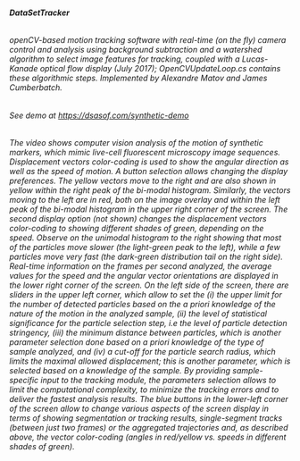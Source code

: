###### **DataSetTracker**
###### openCV-based motion tracking software with real-time (on the fly) camera control and analysis using background subtraction and a watershed algorithm to select image features for tracking, coupled with a Lucas-Kanade optical flow display (July 2017); OpenCVUpdateLoop.cs contains these algorithmic steps. Implemented by Alexandre Matov and James Cumberbatch. 
###### See demo at https://dsasof.com/synthetic-demo 
###### The video shows computer vision analysis of the motion of synthetic markers, which mimic live-cell fluorescent microscopy image sequences. Displacement vectors color-coding is used to show the angular direction as well as the speed of motion. A button selection allows changing the display preferences. The yellow vectors move to the right and are also shown in yellow within the right peak of the bi-modal histogram. Similarly, the vectors moving to the left are in red, both on the image overlay and within the left peak of the bi-modal histogram in the upper right corner of the screen. The second display option (not shown) changes the displacement vectors color-coding to showing different shades of green, depending on the speed. Observe on the unimodal histogram to the right showing that most of the particles move slower (the light-green peak to the left), while a few particles move very fast (the dark-green distribution tail on the right side). Real-time information on the frames per second analyzed, the average values for the speed and the angular vector orientations are displayed in the lower right corner of the screen. On the left side of the screen, there are sliders in the upper left corner, which allow to set the (i) the upper limit for the number of detected particles based on the a priori knowledge of the nature of the motion in the analyzed sample, (ii) the level of statistical significance for the particle selection step, i.e the level of particle detection stringency, (iii) the minimum distance between particles, which is another parameter selection done based on a priori knowledge of the type of sample analyzed, and (iv) a cut-off for the particle search radius, which limits the maximal allowed displacement; this is another parameter, which is selected based on a knowledge of the sample. By providing sample-specific input to the tracking module, the parameters selection allows to limit the computational complexity, to minimize the tracking errors and to deliver the fastest analysis results. The blue buttons in the lower-left corner of the screen allow to change various aspects of the screen display in terms of showing segmentation or tracking results, single-segment tracks (between just two frames) or the aggregated trajectories and, as described above, the vector color-coding (angles in red/yellow vs. speeds in different shades of green). 
